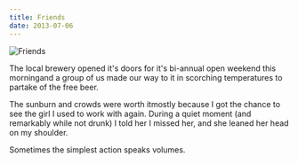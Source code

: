 ```yaml
---
title: Friends
date: 2013-07-06
---
```


![Friends](https://source.unsplash.com/vP3pnOoCiYE/1600x900)

The local brewery opened it's doors for it's bi-annual open weekend this morningand a group of us made our way to it in scorching temperatures to partake of the free beer.

The sunburn and crowds were worth itmostly because I got the chance to see the girl I used to work with again. During a quiet moment (and remarkably while not drunk) I told her I missed her, and she leaned her head on my shoulder.

Sometimes the simplest action speaks volumes.